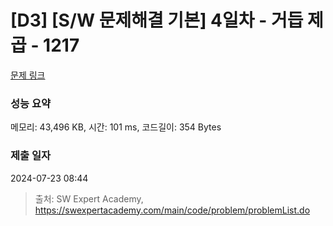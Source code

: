 # [D3] [S/W 문제해결 기본] 4일차 - 거듭 제곱 - 1217 

[문제 링크](https://swexpertacademy.com/main/code/problem/problemDetail.do?contestProbId=AV14dUIaAAUCFAYD) 

### 성능 요약

메모리: 43,496 KB, 시간: 101 ms, 코드길이: 354 Bytes

### 제출 일자

2024-07-23 08:44



> 출처: SW Expert Academy, https://swexpertacademy.com/main/code/problem/problemList.do